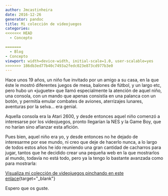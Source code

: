 ```yaml
---
author: Jmcastinheira
date: 2016-12-26
generator: pandoc
title: Mi colección de videojuegos
categories:
<<<<<<< HEAD
  - Concepto

=======
  - Blog
- Concepto
viewport: width=device-width, initial-scale=1.0, user-scalable=yes
>>>>>>> 186db3ed77b40c7493a2fedc023e873cd977b3e0
---
```




Hace unos 19 años, un niño fue invitado por un amigo a su casa, en la
que éste le mostró diferentes juegos de mesa, balones de fútbol, y un
largo etc, pero hubo un «juguete» que llamó especialmente la atención de
aquel niño, una consola, con un mando que apenas consistía en una
palanca con un botón, y permitía emular combates de aviones, aterrizajes
lunares, aventuras por la selva... era genial.

Aquella consola era la Atari 2600, y desde entonces aquel niño comenzó a
interesarse por los videojuegos, pronto llegarían la NES y la Game Boy,
que no harían sino afianzar esta afición.

Pues bien, aquel niño era yo, y desde entonces no he dejado de
interesarme por ese mundo, ni creo que deje de hacerlo nunca, a lo largo
de todos estos años he ido reuniendo una gran cantidad de cacharros para
jugar, tantos que he decidido crear una pequeña web en la que mostrarlos
al mundo, todavía no está todo, pero ya la tengo lo bastante avanzada
como para mostrarla:

[Visualiza mi colección de videojuegos pinchando en este
enlace](https://sites.google.com/site/coleccionvg/){target="_blank"}

Espero que os guste.
